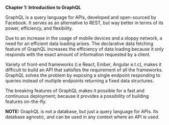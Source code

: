 **Chapter 1: Introduction to GraphQL**

GraphQL is a query language for APIs, developed and open-sourced by Facebook. It serves as an alternative to REST, but way better in terms of its power, efficiency, and flexibility.

Due to an increase in the usage of mobile devices and a sloppy network, a need for an efficient data loading arises. The declarative data fetching feature of GraphQL increases the efficiency of data loading because it only responds with the exact amount of information requested by a client.

Variety of front-end frameworks (i.e React, Ember, Angular e.t.c), makes it difficult to build an API that satisfies the requirement of all the frameworks. GraphQL solves the problem by exposing a single endpoint responding to queries instead of multiple endpoints returning a fixed data structures.

The breaking features of GraphQL makes it possible for a fast and continuous deployment; because it provides a possibility of building features on-the-fly.

**NOTE:** GraphQL is not a database, but just a query language for APIs. Its database agnostic, and can be used in any context where an API is used.
